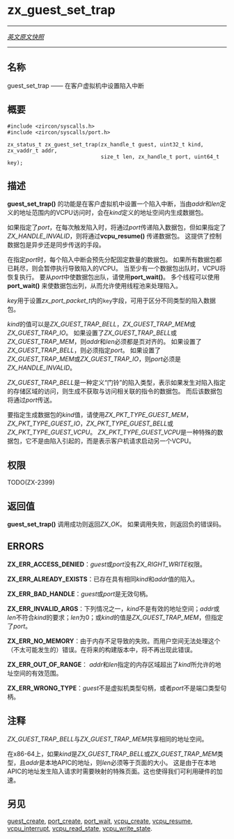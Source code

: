 # zx_guest_set_trap
---

[*英文原文快照*](https://github.com/fuchsia-mirror/zircon/blob/18df557635b5b32816f0236ce8ee64d38bf42188/docs/syscalls/guest_set_trap.md)

---
<!-- ## NAME -->
## 名称

<!-- guest_set_trap - sets a trap within a guest -->
guest_set_trap —— 在客户虚拟机中设置陷入中断

<!-- ## SYNOPSIS -->
## 概要

```
#include <zircon/syscalls.h>
#include <zircon/syscalls/port.h>

zx_status_t zx_guest_set_trap(zx_handle_t guest, uint32_t kind, zx_vaddr_t addr,
                              size_t len, zx_handle_t port, uint64_t key);
```

<!-- ## DESCRIPTION -->
## 描述

<!-- **guest_set_trap**() sets a trap within a guest, which generates a packet when
there is an access by a VCPU within the address range defined by *addr* and
*len*, within the address space defined by *kind*. -->
**guest_set_trap()** 的功能是在客户虚拟机中设置一个陷入中断，当由*addr*和*len*定义的地址范围内的VCPU访问时，会在*kind*定义的地址空间内生成数据包。


<!-- If *port* is specified, a packet for the trap will be delivered through *port*
each time the trap is triggered, otherwise if *ZX_HANDLE_INVALID* is given, a
packet will be delivered through **vcpu_resume**(). This provides control over
whether the packet is delivered asynchronously or synchronously. -->
如果指定了*port*，在每次触发陷入时，将通过*port*传递陷入数据包，但如果指定了*ZX_HANDLE_INVALID*，则将通过**vcpu_resume()** 传递数据包。 
这提供了控制数据包是异步还是同步传送的手段。

<!-- When *port* is specified, a fixed number of packets are pre-allocated per trap.
If all the packets are exhausted, execution of the VCPU that caused the trap
will be paused. When at least one packet is dequeued, execution of the VCPU will
resume. To dequeue a packet from *port*, use **port_wait**(). Multiple threads
may use **port_wait**() to dequeue packets, enabling the use of a thread pool to
handle traps. -->
在指定*port*时，每个陷入中断会预先分配固定数量的数据包。 
如果所有数据包都已耗尽，则会暂停执行导致陷入的VCPU。 
当至少有一个数据包出队时，VCPU将恢复执行。 
要从*port*中使数据包出队，请使用**port_wait()**。 
多个线程可以使用**port_wait()** 来使数据包出列，从而允许使用线程池来处理陷入。

<!-- *key* is used to set the key field within *zx_port_packet_t*, and can be used to
distinguish between packets for different traps. -->
*key*用于设置*zx_port_packet_t*内的``key``字段，可用于区分不同类型的陷入数据包。

<!-- *kind* may be either *ZX_GUEST_TRAP_BELL*, *ZX_GUEST_TRAP_MEM*, or
*ZX_GUEST_TRAP_IO*. If *ZX_GUEST_TRAP_BELL* or *ZX_GUEST_TRAP_MEM* is specified,
then *addr* and *len* must both be page-aligned. If *ZX_GUEST_TRAP_BELL* is set,
then *port* must be specified. If *ZX_GUEST_TRAP_MEM* or *ZX_GUEST_TRAP_IO* is
set, then *port* must be *ZX_HANDLE_INVALID*. -->
*kind*的值可以是*ZX_GUEST_TRAP_BELL*，*ZX_GUEST_TRAP_MEM*或*ZX_GUEST_TRAP_IO*。
如果设置了*ZX_GUEST_TRAP_BELL*或*ZX_GUEST_TRAP_MEM*，则*addr*和*len*必须都是页对齐的。 
如果设置了*ZX_GUEST_TRAP_BELL*，则必须指定*port*。 
如果设置了*ZX_GUEST_TRAP_MEM*或*ZX_GUEST_TRAP_IO*，则*port*必须是*ZX_HANDLE_INVALID*。

<!-- *ZX_GUEST_TRAP_BELL* is a type of trap that defines a door-bell. If there is an
access to the memory region specified by the trap, then a packet is generated
that does not fetch the instruction associated with the access. The packet will
then be delivered via *port*. -->
*ZX_GUEST_TRAP_BELL*是一种定义“门铃”的陷入类型，表示如果发生对陷入指定的存储区域的访问，则生成不获取与访问相关联的指令的数据包。 
而后该数据包将通过*port*传送。

<!-- To identify what *kind* of trap generated a packet, use *ZX_PKT_TYPE_GUEST_MEM*,
*ZX_PKT_TYPE_GUEST_IO*, *ZX_PKT_TYPE_GUEST_BELL*, and *ZX_PKT_TYPE_GUEST_VCPU*.
*ZX_PKT_TYPE_GUEST_VCPU* is a special packet, not caused by a trap, that
indicates that the guest requested to start an additional VCPU. -->
要指定生成数据包的*kind*值，请使用*ZX_PKT_TYPE_GUEST_MEM*，*ZX_PKT_TYPE_GUEST_IO*，*ZX_PKT_TYPE_GUEST_BELL*或*ZX_PKT_TYPE_GUEST_VCPU*。
*ZX_PKT_TYPE_GUEST_VCPU*是一种特殊的数据包，它不是由陷入引起的，而是表示客户机请求启动另一个VCPU。

<!-- ## RIGHTS -->
## 权限

TODO(ZX-2399)

<!-- ## RETURN VALUE -->
## 返回值

<!-- **guest_set_trap**() returns ZX_OK on success. On failure, an error value is
returned. -->
**guest_set_trap()** 调用成功则返回*ZX_OK*。
如果调用失败，则返回负的错误码。

## ERRORS

<!-- **ZX_ERR_ACCESS_DENIED** *guest* or *port* do not have the *ZX_RIGHT_WRITE*
right. -->
**ZX_ERR_ACCESS_DENIED**：*guest*或*port*没有*ZX_RIGHT_WRITE*权限。

<!-- **ZX_ERR_ALREADY_EXISTS** A trap with the same *kind* and *addr* already exists. -->
**ZX_ERR_ALREADY_EXISTS**：已存在具有相同*kind*和*addr*值的陷入。

<!-- **ZX_ERR_BAD_HANDLE** *guest* or *port* are invalid handles. -->
**ZX_ERR_BAD_HANDLE**：*guest*或*port*是无效句柄。

<!-- **ZX_ERR_INVALID_ARGS** *kind* is not a valid address space, *addr* or *len*
do not meet the requirements of *kind*, *len* is 0, or *ZX_GUEST_TRAP_MEM* was
specified with a *port*. -->
**ZX_ERR_INVALID_ARGS**：下列情况之一，*kind*不是有效的地址空间；*addr*或*len*不符合*kind*的要求；*len*为0；或*kind*的值是*ZX_GUEST_TRAP_MEM*，但指定了*port*。

<!-- **ZX_ERR_NO_MEMORY**  Failure due to lack of memory.
There is no good way for userspace to handle this (unlikely) error.
In a future build this error will no longer occur. -->
**ZX_ERR_NO_MEMORY**：由于内存不足导致的失败。而用户空间无法处理这个（不太可能发生的）错误。在将来的构建版本中，将不再出现此错误。

<!-- 
**ZX_ERR_OUT_OF_RANGE** The region specified by *addr* and *len* is outside of
of the valid bounds of the address space *kind*. -->
<!-- Error!!!! -->
**ZX_ERR_OUT_OF_RANGE**： *addr*和*len*指定的内存区域超出了*kind*所允许的地址空间的有效范围。
<!-- **ZX_ERR_WRONG_TYPE** *guest* is not a handle to a guest, or *port* is not a
handle to a port. -->
**ZX_ERR_WRONG_TYPE**：*guest*不是虚拟机类型句柄，或者*port*不是端口类型句柄。

<!-- ## NOTES -->
## 注释
<!-- *ZX_GUEST_TRAP_BELL* shares the same address space as *ZX_GUEST_TRAP_MEM*. -->
*ZX_GUEST_TRAP_BELL*与*ZX_GUEST_TRAP_MEM*共享相同的地址空间。

<!-- On x86-64, if *kind* is *ZX_GUEST_TRAP_BELL* or *ZX_GUEST_TRAP_MEM* and *addr*
is the address of the local APIC, then *len* must be equivalent to the size of a
page. This is due to a special page being mapped when a trap is requested at the
address of the local APIC. This allows us to take advantage of hardware
acceleration when available. -->
在x86-64上，如果*kind*是*ZX_GUEST_TRAP_BELL*或*ZX_GUEST_TRAP_MEM*类型，且*addr*是本地APIC的地址，则*len*必须等于页面的大小。 
这是由于在本地APIC的地址发生陷入请求时需要映射的特殊页面。这也使得我们可利用硬件的加速。

<!-- ## SEE ALSO -->
## 另见

[guest_create](guest_create.md),
[port_create](port_create.md),
[port_wait](port_wait.md),
[vcpu_create](vcpu_create.md),
[vcpu_resume](vcpu_resume.md),
[vcpu_interrupt](vcpu_interrupt.md),
[vcpu_read_state](vcpu_read_state.md),
[vcpu_write_state](vcpu_write_state.md).